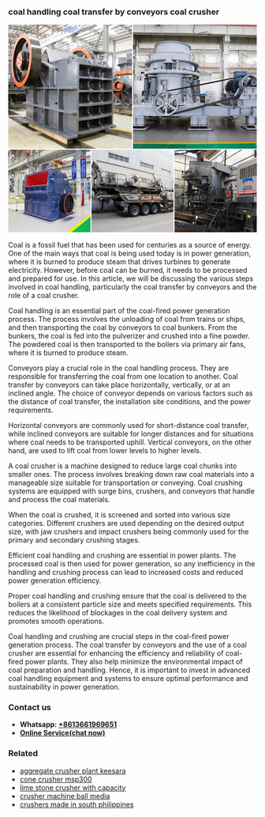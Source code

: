 <h3>coal handling coal transfer by conveyors coal crusher</h3><img src='1708589293.jpg' alt=''><p>Coal is a fossil fuel that has been used for centuries as a source of energy. One of the main ways that coal is being used today is in power generation, where it is burned to produce steam that drives turbines to generate electricity. However, before coal can be burned, it needs to be processed and prepared for use. In this article, we will be discussing the various steps involved in coal handling, particularly the coal transfer by conveyors and the role of a coal crusher.</p><p>Coal handling is an essential part of the coal-fired power generation process. The process involves the unloading of coal from trains or ships, and then transporting the coal by conveyors to coal bunkers. From the bunkers, the coal is fed into the pulverizer and crushed into a fine powder. The powdered coal is then transported to the boilers via primary air fans, where it is burned to produce steam.</p><p>Conveyors play a crucial role in the coal handling process. They are responsible for transferring the coal from one location to another. Coal transfer by conveyors can take place horizontally, vertically, or at an inclined angle. The choice of conveyor depends on various factors such as the distance of coal transfer, the installation site conditions, and the power requirements.</p><p>Horizontal conveyors are commonly used for short-distance coal transfer, while inclined conveyors are suitable for longer distances and for situations where coal needs to be transported uphill. Vertical conveyors, on the other hand, are used to lift coal from lower levels to higher levels.</p><p>A coal crusher is a machine designed to reduce large coal chunks into smaller ones. The process involves breaking down raw coal materials into a manageable size suitable for transportation or conveying. Coal crushing systems are equipped with surge bins, crushers, and conveyors that handle and process the coal materials.</p><p>When the coal is crushed, it is screened and sorted into various size categories. Different crushers are used depending on the desired output size, with jaw crushers and impact crushers being commonly used for the primary and secondary crushing stages.</p><p>Efficient coal handling and crushing are essential in power plants. The processed coal is then used for power generation, so any inefficiency in the handling and crushing process can lead to increased costs and reduced power generation efficiency.</p><p>Proper coal handling and crushing ensure that the coal is delivered to the boilers at a consistent particle size and meets specified requirements. This reduces the likelihood of blockages in the coal delivery system and promotes smooth operations.</p><p>Coal handling and crushing are crucial steps in the coal-fired power generation process. The coal transfer by conveyors and the use of a coal crusher are essential for enhancing the efficiency and reliability of coal-fired power plants. They also help minimize the environmental impact of coal preparation and handling. Hence, it is important to invest in advanced coal handling equipment and systems to ensure optimal performance and sustainability in power generation.</p><h3>Contact us</h3><ul><li><strong>Whatsapp:&nbsp;<a href="https://wa.me/8613661969651">+8613661969651</a></strong></li><li><a href="https://swt.shibang-china.com/?git&amp;zhl&amp;coal handling coal transfer by conveyors coal crusher"><strong>Online Service(chat now)</strong></a></li></ul><h3>Related</h3><ul><li><a href='aggregate crusher plant keesara.md'>aggregate crusher plant keesara</a></li><li><a href='cone crusher msp300.md'>cone crusher msp300</a></li><li><a href='lime stone crusher with capacity.md'>lime stone crusher with capacity</a></li><li><a href='crusher machine ball media.md'>crusher machine ball media</a></li><li><a href='crushers made in south philippines.md'>crushers made in south philippines</a></li></ul>